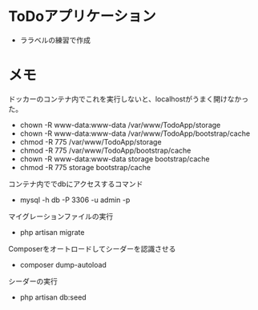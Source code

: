 # ToDoアプリケーション

- ララベルの練習で作成

# メモ
ドッカーのコンテナ内でこれを実行しないと、localhostがうまく開けなかった。
- chown -R www-data:www-data /var/www/TodoApp/storage
- chown -R www-data:www-data /var/www/TodoApp/bootstrap/cache
- chmod -R 775 /var/www/TodoApp/storage
- chmod -R 775 /var/www/TodoApp/bootstrap/cache
- chown -R www-data:www-data storage bootstrap/cache
- chmod -R 775 storage bootstrap/cache


コンテナ内ででdbにアクセスするコマンド
- mysql -h db -P 3306 -u admin -p

マイグレーションファイルの実行
- php artisan migrate

Composerをオートロードしてシーダーを認識させる
- composer dump-autoload

シーダーの実行
- php artisan db:seed
